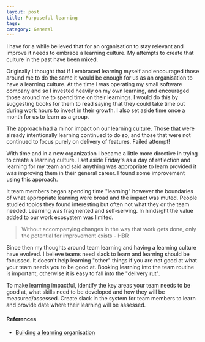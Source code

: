 ```yaml
---
layout: post
title: Purposeful learning
tags: 
category: General
---
```

I have for a while believed that for an organisation to stay relevant and improve it needs to embrace a learning culture. My attempts to create that culture in the past have been mixed.

Originally I thought that if I embraced learning myself and encouraged those around me to do the same it would be enough for us as an organisation to have a learning culture. 
At the time I was operating my small software company and so I invested heavily on my own learning, and encouraged those around me to spend time on their learnings. I would do this by suggesting books for them to read saying that they could take time out during work hours to invest in their growth.  I also set aside time once a month for us to learn as a group. 

The approach had a minor impact on our learning culture. Those that were already intentionally learning continued to do so, and those that were not continued to focus purely on delivery of features. Failed attempt!

With time and in a new organization I became a little more directive in trying to create a learning culture. I set aside Friday's as a day of reflection and learning for my team and said anything was appropriate to learn provided it was improving them in their general career. I found some improvement using this approach. 

It team members began spending time "learning" however the boundaries of what appropriate learning were broad and the impact was muted. People studied topics they found interesting but often not what they or the team needed. Learning was fragmented and self-serving. In hindsight the value added to our work ecosystem was limited.

> Without accompanying changes in the way that work gets done, only the potential for improvement exists - HBR

Since then my thoughts around team learning and having a learning culture have evolved. I believe teams need slack to learn and learning should be focussed. It doesn't help learning "other" things if you are not good at what your team needs you to be good at. Booking learning into the team routine is important, otherwise it is easy to fall into the "delivery rut".

To make learning impactful, identify the key areas your team needs to be good at, what skills need to be developed and how they will be measured/assessed. Create slack in the system for team members to learn and provide date where their learning will be assessed.  

#### References  

* [Building a learning organisation](https://hbr.org/1993/07/building-a-learning-organization)  
